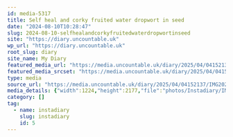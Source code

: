```yaml
---
id: media-5317
title: Self heal and corky fruited water dropwort in seed
date: "2024-08-10T10:28:47"
slug: 2024-08-10-selfhealandcorkyfruitedwaterdropwortinseed
site: "https://diary.uncountable.uk"
wp_url: "https://diary.uncountable.uk"
root_slug: diary
site_name: My Diary
featured_media_url: "https://media.uncountable.uk/diary/2025/04/04152137/IMG20240810112847.webp"
featured_media_srcset: "https://media.uncountable.uk/diary/2025/04/04152137/IMG20240810112847-169x300.webp 169w, https://media.uncountable.uk/diary/2025/04/04152137/IMG20240810112847-576x1024.webp 576w, https://media.uncountable.uk/diary/2025/04/04152137/IMG20240810112847-150x150.webp 150w, https://media.uncountable.uk/diary/2025/04/04152137/IMG20240810112847-360x640.webp 360w, https://media.uncountable.uk/diary/2025/04/04152137/IMG20240810112847.webp 1224w"
type: media
source_url: "https://media.uncountable.uk/diary/2025/04/04152137/IMG20240810112847.webp"
media_details: {"width":1224,"height":2177,"file":"photos/Instadiary/IMG20240810112847.webp","filesize":169466,"sizes":{"medium":{"file":"IMG20240810112847-169x300.webp","width":169,"height":300,"filesize":24648,"mime_type":"image/webp","source_url":"https://media.uncountable.uk/diary/2025/04/04152137/IMG20240810112847-169x300.webp"},"large":{"file":"IMG20240810112847-576x1024.webp","width":576,"height":1024,"filesize":147740,"mime_type":"image/webp","source_url":"https://media.uncountable.uk/diary/2025/04/04152137/IMG20240810112847-576x1024.webp"},"thumbnail":{"file":"IMG20240810112847-150x150.webp","width":150,"height":150,"filesize":12136,"mime_type":"image/webp","source_url":"https://media.uncountable.uk/diary/2025/04/04152137/IMG20240810112847-150x150.webp"},"mobwidth":{"file":"IMG20240810112847-360x640.webp","width":360,"height":640,"filesize":82246,"mime_type":"image/webp","source_url":"https://media.uncountable.uk/diary/2025/04/04152137/IMG20240810112847-360x640.webp"},"full":{"file":"IMG20240810112847.webp","width":1224,"height":2177,"mime_type":"image/webp","source_url":"https://media.uncountable.uk/diary/2025/04/04152137/IMG20240810112847.webp"}},"image_meta":{"aperture":"0","credit":"","camera":"","caption":"","created_timestamp":"0","copyright":"","focal_length":"0","iso":"0","shutter_speed":"0","title":"","orientation":"0","keywords":[]}}
category: []
tag:
  - name: instadiary
    slug: instadiary
    id: 5
---
```


